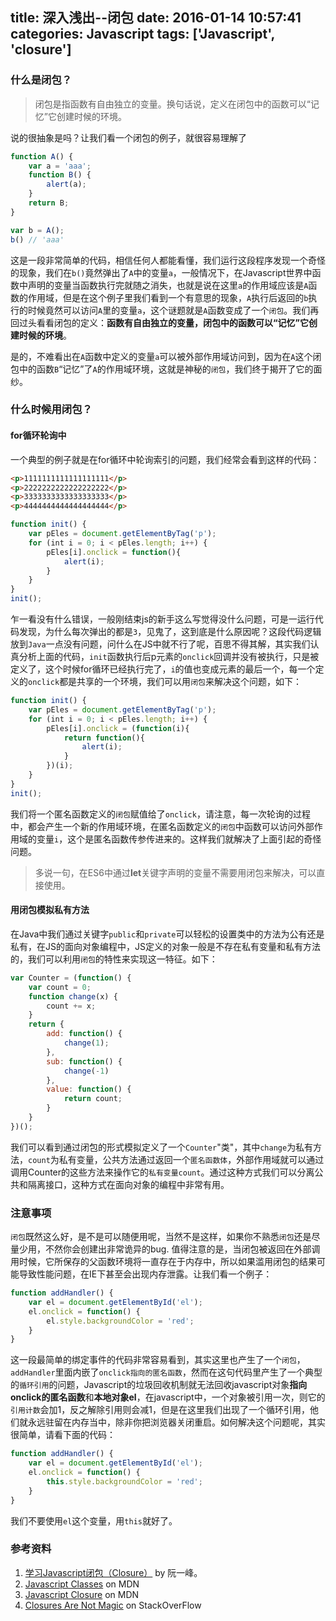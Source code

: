 title: 深入浅出--闭包
date: 2016-01-14 10:57:41
categories: Javascript
tags: ['Javascript', 'closure']
---

### 什么是闭包？
> 闭包是指函数有自由独立的变量。换句话说，定义在闭包中的函数可以“记忆”它创建时候的环境。

说的很抽象是吗？让我们看一个闭包的例子，就很容易理解了
<!-- more -->
```javascript
function A() {
	var a = 'aaa';
	function B() {
		alert(a);
	}
	return B;
}

var b = A(); 
b() // 'aaa'
```
这是一段非常简单的代码，相信任何人都能看懂，我们运行这段程序发现一个奇怪的现象，我们在`b()`竟然弹出了`A`中的变量`a`，一般情况下，在Javascript世界中函数中声明的变量当函数执行完就随之消失，也就是说在这里`a`的作用域应该是`A`函数的作用域，但是在这个例子里我们看到一个有意思的现象，`A`执行后返回的`b`执行的时候竟然可以访问`A`里的变量`a`，这个谜题就是`A`函数变成了一个`闭包`。我们再回过头看看闭包的定义：**函数有自由独立的变量，闭包中的函数可以“记忆”它创建时候的环境**。

是的，不难看出在`A`函数中定义的变量`a`可以被外部作用域访问到，因为在`A`这个闭包中的函数`B`“记忆”了`A`的作用域环境，这就是神秘的`闭包`，我们终于揭开了它的面纱。
### 什么时候用闭包？
#### for循环轮询中
一个典型的例子就是在for循环中轮询索引的问题，我们经常会看到这样的代码：
```html
<p>1111111111111111111</p>
<p>2222222222222222222</p>
<p>3333333333333333333</p>
<p>4444444444444444444</p>
```
```javascript
function init() {
	var pEles = document.getElementByTag('p');
	for (int i = 0; i < pEles.length; i++) {
		pEles[i].onclick = function(){
			alert(i);
		}
	}
}
init();
```
乍一看没有什么错误，一般刚结束js的新手这么写觉得没什么问题，可是一运行代码发现，为什么每次弹出的都是`3`，见鬼了，这到底是什么原因呢？这段代码逻辑放到`Java`一点没有问题，问什么在JS中就不行了呢，百思不得其解，其实我们认真分析上面的代码，`init`函数执行后p元素的`onclick`回调并没有被执行，只是被定义了，这个时候for循环已经执行完了，`i`的值也变成元素的最后一个，每一个定义的`onclick`都是共享的一个环境，我们可以用`闭包`来解决这个问题，如下：
```javascript
function init() {
	var pEles = document.getElementByTag('p');
	for (int i = 0; i < pEles.length; i++) {
		pEles[i].onclick = (function(i){
			return function(){
				alert(i);
			}
		})(i);
	}
}
init();
```
我们将一个匿名函数定义的`闭包`赋值给了`onclick`，请注意，每一次轮询的过程中，都会产生一个新的作用域环境，在匿名函数定义的`闭包`中函数可以访问外部作用域的变量`i`，这个是匿名函数传参传进来的。这样我们就解决了上面引起的奇怪问题。
> 多说一句，在ES6中通过**let**关键字声明的变量不需要用闭包来解决，可以直接使用。

#### 用闭包模拟私有方法
在Java中我们通过关键字`public`和`private`可以轻松的设置类中的方法为公有还是私有，在JS的面向对象编程中，JS定义的对象一般是不存在私有变量和私有方法的，我们可以利用`闭包`的特性来实现这一特征。如下：
```javascript
var Counter = (function() {
	var count = 0;
	function change(x) {
		count += x;
	}
	return {
		add: function() {
			change(1);
		},
		sub: function() {
			change(-1)
		},
		value: function() {
			return count;
		}
	}
})();
```
我们可以看到通过闭包的形式模拟定义了一个`Counter`"类"，其中`change`为私有方法，`count`为私有变量，公共方法通过返回一个`匿名函数体`，外部作用域就可以通过调用Counter的这些方法来操作它的`私有变量count`。通过这种方式我们可以分离公共和隔离接口，这种方式在面向对象的编程中非常有用。
### 注意事项
`闭包`既然这么好，是不是可以随便用呢，当然不是这样，如果你不熟悉`闭包`还是尽量少用，不然你会创建出非常诡异的bug. 值得注意的是，当闭包被返回在外部调用时候，它所保存的父函数环境将一直存在于内存中，所以如果滥用闭包的结果可能导致性能问题，在IE下甚至会出现内存泄露。让我们看一个例子：

```javascript
function addHandler() {
	var el = document.getElementById('el');
	el.onclick = function() {
		el.style.backgroundColor = 'red';
	}
}
```
这一段最简单的绑定事件的代码非常容易看到，其实这里也产生了一个`闭包`，`addHandler`里面内嵌了`onclick指向的匿名函数`，然而在这句代码里产生了一个典型的`循环引用`的问题，Javascript的垃圾回收机制就无法回收javascript对象**指向onclick的匿名函数**和**本地对象el**，在javascript中，一个对象被引用一次，则它的`引用计数`会加1，反之解除引用则会减1，但是在这里我们出现了一个循环引用，他们就永远驻留在内存当中，除非你把浏览器关闭重启。如何解决这个问题呢，其实很简单，请看下面的代码：
```javascript
function addHandler() {
	var el = document.getElementById('el');
	el.onclick = function() {
		this.style.backgroundColor = 'red';
	}
}
```
我们不要使用`el`这个变量，用`this`就好了。
### 参考资料
1. [学习Javascript闭包（Closure）](http://www.ruanyifeng.com/blog/2009/08/learning_javascript_closures.html) by 阮一峰。
2. [Javascript Classes](https://developer.mozilla.org/en-US/docs/Web/JavaScript/Reference/Classes) on MDN
3. [Javascript Closure](https://developer.mozilla.org/zh-CN/docs/Web/JavaScript/Closures)  on MDN
4. [Closures Are Not Magic](http://stackoverflow.com/questions/111102/how-do-javascript-closures-work)  on StackOverFlow